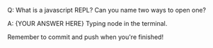 Q: What is a javascript REPL? Can you name two ways to open one?

A: {YOUR ANSWER HERE}
Typing node in the terminal.

Remember to commit and push when you're finished!
